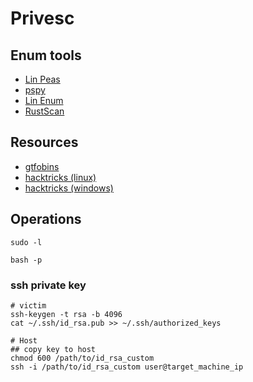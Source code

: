 # Privesc
## Enum tools
- [Lin Peas](https://github.com/carlospolop/PEASS-ng/tree/master/linPEAS)
- [pspy](https://github.com/DominicBreuker/pspy)
- [Lin Enum](https://github.com/rebootuser/LinEnum)
- [RustScan](https://github.com/RustScan/RustScan)

## Resources
- [gtfobins](https://gtfobins.github.io/gtfobins/ssh/)
- [hacktricks (linux)](https://book.hacktricks.xyz/linux-hardening/privilege-escalation#writable-path-abuses)
- [hacktricks (windows)](https://book.hacktricks.xyz/windows-hardening/windows-local-privilege-escalation)

## Operations
```
sudo -l
```
```
bash -p
```

### ssh private key

```
# victim
ssh-keygen -t rsa -b 4096
cat ~/.ssh/id_rsa.pub >> ~/.ssh/authorized_keys

# Host
## copy key to host
chmod 600 /path/to/id_rsa_custom
ssh -i /path/to/id_rsa_custom user@target_machine_ip
```
